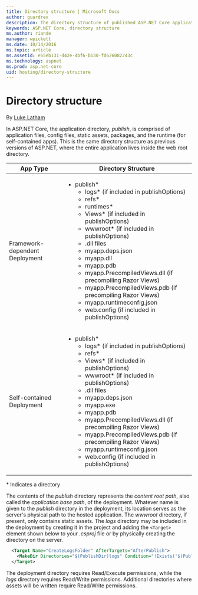 ```yaml
---
title: Directory structure | Microsoft Docs
author: guardrex
description: The directory structure of published ASP.NET Core applications.
keywords: ASP.NET Core, directory structure
ms.author: riande
manager: wpickett
ms.date: 10/14/2016
ms.topic: article
ms.assetid: e55eb131-d42e-4bf6-b130-fd626082243c
ms.technology: aspnet
ms.prod: asp.net-core
uid: hosting/directory-structure
---
```

# Directory structure

By [Luke Latham](https://github.com/GuardRex)

In ASP.NET Core, the application directory, *publish*, is comprised of application files, config files, static assets, packages, and the runtime (for self-contained apps). This is the same directory structure as previous versions of ASP.NET, where the entire application lives inside the web root directory.

| App Type | Directory Structure |
| --- | --- |
| Framework-dependent Deployment | <ul><li>publish\*<ul><li>logs\* (if included in publishOptions)</li><li>refs\*</li><li>runtimes\*</li><li>Views\* (if included in publishOptions)</li><li>wwwroot\* (if included in publishOptions)</li><li>.dll files</li><li>myapp.deps.json</li><li>myapp.dll</li><li>myapp.pdb</li><li>myapp.PrecompiledViews.dll (if precompiling Razor Views)</li><li>myapp.PrecompiledViews.pdb (if precompiling Razor Views)</li><li>myapp.runtimeconfig.json</li><li>web.config (if included in publishOptions)</li></ul></li></ul> |
| Self-contained Deployment | <ul><li>publish\*<ul><li>logs\* (if included in publishOptions)</li><li>refs\*</li><li>Views\* (if included in publishOptions)</li><li>wwwroot\* (if included in publishOptions)</li><li>.dll files</li><li>myapp.deps.json</li><li>myapp.exe</li><li>myapp.pdb</li><li>myapp.PrecompiledViews.dll (if precompiling Razor Views)</li><li>myapp.PrecompiledViews.pdb (if precompiling Razor Views)</li><li>myapp.runtimeconfig.json</li><li>web.config (if included in publishOptions)</li></ul></li></ul> |
\* Indicates a directory

The contents of the *publish* directory represents the *content root path*, also called the *application base path*, of the deployment. Whatever name is given to the *publish* directory in the deployment, its location serves as the server's physical path to the hosted application. The *wwwroot* directory, if present, only contains static assets. The *logs* directory may be included in the deployment by creating it in the project and adding the `<Target>` element shown below to your *.csproj* file or by physically creating the directory on the server.

```xml
  <Target Name="CreateLogsFolder" AfterTargets="AfterPublish">
    <MakeDir Directories="$(PublishDir)logs" Condition="!Exists('$(PublishDir)logs')" />
  </Target>
```

The deployment directory requires Read/Execute permissions, while the *logs* directory requires Read/Write permissions. Additional directories where assets will be written require Read/Write permissions.
